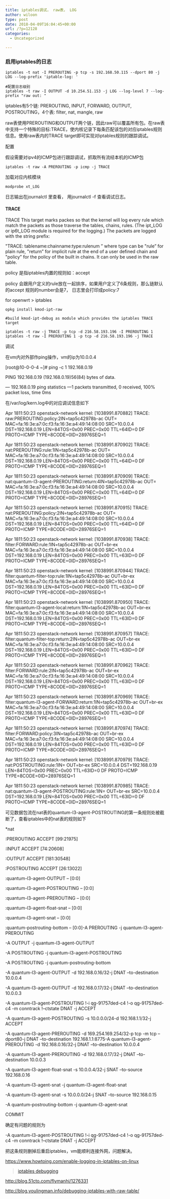 ```yaml
---
title: iptables调试， raw表， LOG
author: wiloon
type: post
date: 2018-04-09T16:04:45+00:00
url: /?p=12128
categories:
  - Uncategorized

---
```

### 启用iptables的日志

```bashiptables -t nat -A POSTROUTING -p icmp  -s 192.168.50.215 -j LOG --log-prefix 'iptable-log: '
iptables -t nat -I PREROUTING -p tcp -s 192.168.50.115 --dport 80 -j LOG --log-prefix 'iptable-log: '

#配置日志级别
iptables -t raw -I OUTPUT -d 10.254.51.153 -j LOG --log-level 7 --log-prefix "raw out: "
```

iptables有5个链: PREROUTING, INPUT, FORWARD, OUTPUT, POSTROUTING，4个表: filter, nat, mangle, raw

raw表使用PREROUTING和OUTPUT两个链，因此raw可以覆盖所有包。在raw表中支持一个特殊的目标:TRACE，使内核记录下每条匹配该包的对应iptables规则信息。使用raw表内的TRACE target即可实现对iptables规则的跟踪调试。

配置
  
假设需要对ipv4的ICMP包进行跟踪调试，抓取所有流经本机的ICMP包

```bashiptables -t raw -A OUTPUT -p icmp -j TRACE
iptables -t raw -A PREROUTING -p icmp -j TRACE
```

加载对应内核模块

```bashmodprobe ipt_LOG
modprobe xt_LOG
```

日志输出在journalctl 里查看， 用journalctl -f 查看调试日志。

#### TRACE

TRACE This target marks packes so that the kernel will log every rule which match the packets as those traverse the tables, chains, rules. (The ipt\_LOG or ip6t\_LOG module is required for the logging.) The packets are logged with the string prefix:

"TRACE: tablename:chainname:type:rulenum &#8221; where type can be "rule&#8221; for plain rule, "return&#8221; for implicit rule at the end of a user defined chain and "policy&#8221; for the policy of the built in chains. It can only be used in the raw table.

policy 是指iptables内置的规则如：accept
  
policy 会跟用户定义的rule放在一起排序，如果用户定义了6条规则，那么链默认的accept 规则的number会是7， 日志里会打印成policy:7

for openwrt > iptables

```bash# install raw table for iptables
opkg install kmod-ipt-raw

#build kmod-ipt-debug as module which provides the iptables TRACE target

iptables -t raw -j TRACE -p tcp -d 216.58.193.196 -I PREROUTING 1
iptables -t raw -I PREROUTING 1 -p tcp -d 216.58.193.196 -j TRACE
```

调试
  
在vm内对外部作ping操作，vm的ip为10.0.0.4

[root@10-0-0-4 ~]# ping -c 1 192.168.0.19
  
PING 192.168.0.19 (192.168.0.19)56(84) bytes of data.
  
&#8212; 192.168.0.19 ping statistics &#8212;1 packets transmitted, 0 received, 100% packet loss, time 0ms
  
在/var/log/kern.log中的对应调试信息如下

Apr 1811:50:23 openstack-network kernel: [1038991.870882] TRACE: raw:PREROUTING:policy:2IN=tap5c42978b-ac OUT= MAC=fa:16:3e:a7:0c:f3:fa:16:3e:a4:49:14:08:00 SRC=10.0.0.4 DST=192.168.0.19 LEN=84TOS=0x00 PREC=0x00 TTL=64ID=0 DF PROTO=ICMP TYPE=8CODE=0ID=28976SEQ=1
  
Apr 1811:50:23 openstack-network kernel: [1038991.870902] TRACE: nat:PREROUTING:rule:1IN=tap5c42978b-ac OUT= MAC=fa:16:3e:a7:0c:f3:fa:16:3e:a4:49:14:08:00 SRC=10.0.0.4 DST=192.168.0.19 LEN=84TOS=0x00 PREC=0x00 TTL=64ID=0 DF PROTO=ICMP TYPE=8CODE=0ID=28976SEQ=1
  
Apr 1811:50:23 openstack-network kernel: [1038991.870909] TRACE: nat:quantum-l3-agent-PREROUTING:return:4IN=tap5c42978b-ac OUT= MAC=fa:16:3e:a7:0c:f3:fa:16:3e:a4:49:14:08:00 SRC=10.0.0.4 DST=192.168.0.19 LEN=84TOS=0x00 PREC=0x00 TTL=64ID=0 DF PROTO=ICMP TYPE=8CODE=0ID=28976SEQ=1
  
Apr 1811:50:23 openstack-network kernel: [1038991.870915] TRACE: nat:PREROUTING:policy:2IN=tap5c42978b-ac OUT= MAC=fa:16:3e:a7:0c:f3:fa:16:3e:a4:49:14:08:00 SRC=10.0.0.4 DST=192.168.0.19 LEN=84TOS=0x00 PREC=0x00 TTL=64ID=0 DF PROTO=ICMP TYPE=8CODE=0ID=28976SEQ=1
  
Apr 1811:50:23 openstack-network kernel: [1038991.870938] TRACE: filter:FORWARD:rule:1IN=tap5c42978b-ac OUT=br-ex MAC=fa:16:3e:a7:0c:f3:fa:16:3e:a4:49:14:08:00 SRC=10.0.0.4 DST=192.168.0.19 LEN=84TOS=0x00 PREC=0x00 TTL=63ID=0 DF PROTO=ICMP TYPE=8CODE=0ID=28976SEQ=1
  
Apr 1811:50:23 openstack-network kernel: [1038991.870944] TRACE: filter:quantum-filter-top:rule:1IN=tap5c42978b-ac OUT=br-ex MAC=fa:16:3e:a7:0c:f3:fa:16:3e:a4:49:14:08:00 SRC=10.0.0.4 DST=192.168.0.19 LEN=84TOS=0x00 PREC=0x00 TTL=63ID=0 DF PROTO=ICMP TYPE=8CODE=0ID=28976SEQ=1
  
Apr 1811:50:23 openstack-network kernel: [1038991.870950] TRACE: filter:quantum-l3-agent-local:return:1IN=tap5c42978b-ac OUT=br-ex MAC=fa:16:3e:a7:0c:f3:fa:16:3e:a4:49:14:08:00 SRC=10.0.0.4 DST=192.168.0.19 LEN=84TOS=0x00 PREC=0x00 TTL=63ID=0 DF PROTO=ICMP TYPE=8CODE=0ID=28976SEQ=1
  
Apr 1811:50:23 openstack-network kernel: [1038991.870957] TRACE: filter:quantum-filter-top:return:2IN=tap5c42978b-ac OUT=br-ex MAC=fa:16:3e:a7:0c:f3:fa:16:3e:a4:49:14:08:00 SRC=10.0.0.4 DST=192.168.0.19 LEN=84TOS=0x00 PREC=0x00 TTL=63ID=0 DF PROTO=ICMP TYPE=8CODE=0ID=28976SEQ=1
  
Apr 1811:50:23 openstack-network kernel: [1038991.870962] TRACE: filter:FORWARD:rule:2IN=tap5c42978b-ac OUT=br-ex MAC=fa:16:3e:a7:0c:f3:fa:16:3e:a4:49:14:08:00 SRC=10.0.0.4 DST=192.168.0.19 LEN=84TOS=0x00 PREC=0x00 TTL=63ID=0 DF PROTO=ICMP TYPE=8CODE=0ID=28976SEQ=1
  
Apr 1811:50:23 openstack-network kernel: [1038991.870969] TRACE: filter:quantum-l3-agent-FORWARD:return:1IN=tap5c42978b-ac OUT=br-ex MAC=fa:16:3e:a7:0c:f3:fa:16:3e:a4:49:14:08:00 SRC=10.0.0.4 DST=192.168.0.19 LEN=84TOS=0x00 PREC=0x00 TTL=63ID=0 DF PROTO=ICMP TYPE=8CODE=0ID=28976SEQ=1
  
Apr 1811:50:23 openstack-network kernel: [1038991.870974] TRACE: filter:FORWARD:policy:3IN=tap5c42978b-ac OUT=br-ex MAC=fa:16:3e:a7:0c:f3:fa:16:3e:a4:49:14:08:00 SRC=10.0.0.4 DST=192.168.0.19 LEN=84TOS=0x00 PREC=0x00 TTL=63ID=0 DF PROTO=ICMP TYPE=8CODE=0ID=28976SEQ=1
  
Apr 1811:50:23 openstack-network kernel: [1038991.870979] TRACE: nat:POSTROUTING:rule:1IN= OUT=br-ex SRC=10.0.0.4 DST=192.168.0.19 LEN=84TOS=0x00 PREC=0x00 TTL=63ID=0 DF PROTO=ICMP TYPE=8CODE=0ID=28976SEQ=1
  
Apr 1811:50:23 openstack-network kernel: [1038991.870985] TRACE: nat:quantum-l3-agent-POSTROUTING:rule:1IN= OUT=br-ex SRC=10.0.0.4 DST=192.168.0.19 LEN=84TOS=0x00 PREC=0x00 TTL=63ID=0 DF PROTO=ICMP TYPE=8CODE=0ID=28976SEQ=1
  
可见数据包流在nat表的quantum-l3-agent-POSTROUTING的第一条规则处被截断了，查看iptables中的nat表的规则如下

*nat
  
:PREROUTING ACCEPT [99:21975]
  
:INPUT ACCEPT [74:20608]
  
:OUTPUT ACCEPT [181:30548]
  
:POSTROUTING ACCEPT [26:13022]
  
:quantum-l3-agent-OUTPUT &#8211; [0:0]
  
:quantum-l3-agent-POSTROUTING &#8211; [0:0]
  
:quantum-l3-agent-PREROUTING &#8211; [0:0]
  
:quantum-l3-agent-float-snat &#8211; [0:0]
  
:quantum-l3-agent-snat &#8211; [0:0]
  
:quantum-postrouting-bottom &#8211; [0:0]-A PREROUTING -j quantum-l3-agent-PREROUTING
  
-A OUTPUT -j quantum-l3-agent-OUTPUT
  
-A POSTROUTING -j quantum-l3-agent-POSTROUTING
  
-A POSTROUTING -j quantum-postrouting-bottom
  
-A quantum-l3-agent-OUTPUT -d 192.168.0.16/32-j DNAT &#8211;to-destination 10.0.0.4
  
-A quantum-l3-agent-OUTPUT -d 192.168.0.17/32-j DNAT &#8211;to-destination 10.0.0.3
  
-A quantum-l3-agent-POSTROUTING !-i qg-91757ded-c4 !-o qg-91757ded-c4 -m conntrack !&#8211;ctstate DNAT -j ACCEPT
  
-A quantum-l3-agent-POSTROUTING -s 10.0.0.0/24-d 192.168.1.1/32-j ACCEPT
  
-A quantum-l3-agent-PREROUTING -d 169.254.169.254/32-p tcp -m tcp &#8211;dport80-j DNAT &#8211;to-destination 192.168.1.1:8775-A quantum-l3-agent-PREROUTING -d 192.168.0.16/32-j DNAT &#8211;to-destination 10.0.0.4
  
-A quantum-l3-agent-PREROUTING -d 192.168.0.17/32-j DNAT &#8211;to-destination 10.0.0.3
  
-A quantum-l3-agent-float-snat -s 10.0.0.4/32-j SNAT &#8211;to-source 192.168.0.16
  
-A quantum-l3-agent-snat -j quantum-l3-agent-float-snat
  
-A quantum-l3-agent-snat -s 10.0.0.0/24-j SNAT &#8211;to-source 192.168.0.15
  
-A quantum-postrouting-bottom -j quantum-l3-agent-snat
  
COMMIT
  
确定有问题的规则为

-A quantum-l3-agent-POSTROUTING !-i qg-91757ded-c4 !-o qg-91757ded-c4 -m conntrack !&#8211;ctstate DNAT -j ACCEPT
  
把这条规则删掉后重启iptables，vm能顺利连接外网，问题解决。

https://www.howtoing.com/enable-logging-in-iptables-on-linux

<blockquote class="wp-embedded-content" data-secret="GkDsoEKKiO">
  <p>
    <a href="https://backreference.org/2010/06/11/iptables-debugging/">iptables debugging</a>
  </p>
</blockquote>

<iframe title=""iptables debugging&#8221; &#8212; 1" class="wp-embedded-content" sandbox="allow-scripts" security="restricted" style="position: absolute; clip: rect(1px, 1px, 1px, 1px);" src="https://backreference.org/2010/06/11/iptables-debugging/embed/#?secret=GkDsoEKKiO" data-secret="GkDsoEKKiO" width="600" height="338" frameborder="0" marginwidth="0" marginheight="0" scrolling="no"></iframe>
  
http://blog.51cto.com/flymanhi/1276331
  
http://blog.youlingman.info/debugging-iptables-with-raw-table/
